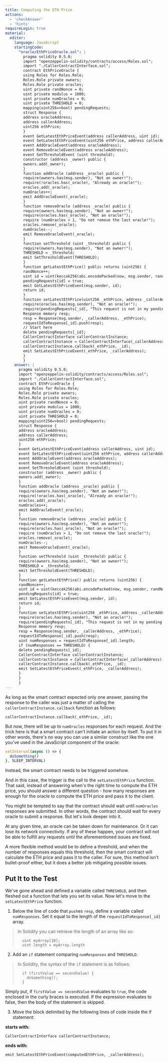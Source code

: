 ```yaml
---
title: Computing the ETH Price
actions:
  - 'checkAnswer'
  - 'hints'
requireLogin: true
material:
  editor:
    language: JavaScript
    startingCode:
      "oracle/EthPriceOracle.sol": |
        pragma solidity 0.5.0;
        import "openzeppelin-solidity/contracts/access/Roles.sol";
        import "./CallerContractInterface.sol";
        contract EthPriceOracle {
        using Roles for Roles.Role;
        Roles.Role private owners;
        Roles.Role private oracles;
        uint private randNonce = 0;
        uint private modulus = 1000;
        uint private numOracles = 0;
        uint private THRESHOLD = 0;
        mapping(uint256=>bool) pendingRequests;
        struct Response {
        address oracleAddress;
        address callerAddress;
        uint256 ethPrice;
        }
        event GetLatestEthPriceEvent(address callerAddress, uint id);
        event SetLatestEthPriceEvent(uint256 ethPrice, address callerAddress);
        event AddOracleEvent(address oracleAddress);
        event RemoveOracleEvent(address oracleAddress);
        event SetThresholdEvent (uint threshold);
        constructor (address _owner) public {
        owners.add(_owner);
        }
        function addOracle (address _oracle) public {
        require(owners.has(msg.sender), "Not an owner!");
        require(!oracles.has(_oracle), "Already an oracle!");
        oracles.add(_oracle);
        numOracles++;
        emit AddOracleEvent(_oracle);
        }
        function removeOracle (address _oracle) public {
        require(owners.has(msg.sender), "Not an owner!");
        require(oracles.has(_oracle), "Not an oracle!");
        require (numOracles > 1, "Do not remove the last oracle!");
        oracles.remove(_oracle);
        numOracles--;
        emit RemoveOracleEvent(_oracle);
        }
        function setThreshold (uint _threshold) public {
        require(owners.has(msg.sender), "Not an owner!");
        THRESHOLD = _threshold;
        emit SetThresholdEvent(THRESHOLD);
        }
        function getLatestEthPrice() public returns (uint256) {
        randNonce++;
        uint id = uint(keccak256(abi.encodePacked(now, msg.sender, randNonce))) % modulus;
        pendingRequests[id] = true;
        emit GetLatestEthPriceEvent(msg.sender, id);
        return id;
        }
        function setLatestEthPrice(uint256 _ethPrice, address _callerAddress, uint256 _id) public {
        require(oracles.has(msg.sender), "Not an oracle!");
        require(pendingRequests[_id], "This request is not in my pending list.");
        Response memory resp;
        resp = Response(msg.sender, _callerAddress, _ethPrice);
        requestIdToResponse[_id].push(resp);
        // Start here
        delete pendingRequests[_id];
        CallerContractInterface callerContractInstance;
        callerContractInstance = CallerContractInterface(_callerAddress);
        callerContractInstance.callback(_ethPrice, _id);
        emit SetLatestEthPriceEvent(_ethPrice, _callerAddress);
        }
        }
    answer: |
      pragma solidity 0.5.0;
      import "openzeppelin-solidity/contracts/access/Roles.sol";
      import "./CallerContractInterface.sol";
      contract EthPriceOracle {
      using Roles for Roles.Role;
      Roles.Role private owners;
      Roles.Role private oracles;
      uint private randNonce = 0;
      uint private modulus = 1000;
      uint private numOracles = 0;
      uint private THRESHOLD = 0;
      mapping(uint256=>bool) pendingRequests;
      struct Response {
      address oracleAddress;
      address callerAddress;
      uint256 ethPrice;
      }
      event GetLatestEthPriceEvent(address callerAddress, uint id);
      event SetLatestEthPriceEvent(uint256 ethPrice, address callerAddress);
      event AddOracleEvent(address oracleAddress);
      event RemoveOracleEvent(address oracleAddress);
      event SetThresholdEvent (uint threshold);
      constructor (address _owner) public {
      owners.add(_owner);
      }
      function addOracle (address _oracle) public {
      require(owners.has(msg.sender), "Not an owner!");
      require(!oracles.has(_oracle), "Already an oracle!");
      oracles.add(_oracle);
      numOracles++;
      emit AddOracleEvent(_oracle);
      }
      function removeOracle (address _oracle) public {
      require(owners.has(msg.sender), "Not an owner!");
      require(oracles.has(_oracle), "Not an oracle!");
      require (numOracles > 1, "Do not remove the last oracle!");
      oracles.remove(_oracle);
      numOracles--;
      emit RemoveOracleEvent(_oracle);
      }
      function setThreshold (uint _threshold) public {
      require(owners.has(msg.sender), "Not an owner!");
      THRESHOLD = _threshold;
      emit SetThresholdEvent(THRESHOLD);
      }
      function getLatestEthPrice() public returns (uint256) {
      randNonce++;
      uint id = uint(keccak256(abi.encodePacked(now, msg.sender, randNonce))) % modulus;
      pendingRequests[id] = true;
      emit GetLatestEthPriceEvent(msg.sender, id);
      return id;
      }
      function setLatestEthPrice(uint256 _ethPrice, address _callerAddress, uint256 _id) public {
      require(oracles.has(msg.sender), "Not an oracle!");
      require(pendingRequests[_id], "This request is not in my pending list.");
      Response memory resp;
      resp = Response(msg.sender, _callerAddress, _ethPrice);
      requestIdToResponse[_id].push(resp);
      uint numResponses = requestIdToResponse[_id].length;
      if (numResponses == THRESHOLD) {
      delete pendingRequests[_id];
      CallerContractInterface callerContractInstance;
      callerContractInstance = CallerContractInterface(_callerAddress);
      callerContractInstance.callback(_ethPrice, _id);
      emit SetLatestEthPriceEvent(_ethPrice, _callerAddress);
      }
      }
      }
---
```


As long as the smart contract expected only one answer, passing the response to the caller was just a matter of calling the `callerContractInstance.callback` function as follows:

```Solidity
callerContractInstance.callback(_ethPrice, _id);
```

But now, there will be up to `numOracles` responses for each request. And the trick here is that a smart contract can't initiate an action by itself. To put it in other words, there's no way you can use a similar construct like the one you've used in the JavaScript component of the oracle:

```JavaScript
setInterval(async () => {
  doSomething()
}, SLEEP_INTERVAL)
```

Instead, the smart contract needs to be triggered somehow.

And in this case, the trigger is the call to the `setLatestEthPrice` function. That said, instead of answering when's the right time to compute the ETH price, you should answer a different question - how many responses are enough for the oracle to compute the ETH price and pass it to the client.

You might be tempted to say that the contract should wait until `numOracles` responses are submitted. In other words, the contract should wait for every oracle to submit a response. But let's look deeper into it.

At any given time, an oracle can be taken down for maintenance. Or it can lose its network connectivity. If any of these happen, your contract will not be able to fulfill any requests until the aforementioned issues are fixed.

A more flexible method would be to define a threshold, and when the number of responses equals this threshold, then the smart contract will calculate the ETH price and pass it to the caller. For sure, this method isn't bullet-proof either, but it does a better job mitigating possible issues.

## Put It to the Test

We've gone ahead and defined a variable called `THRESHOLD`, and then fleshed out a function that lets you set its value. Now let's move to the `setLatestEthPrice` function.

1. Below the line of code that `push`es `resp`, define a variable called `numResponses`. Set it equal to the length of the `requestIdToResponse[_id]` array.

  > In Solidity you can retrieve the length of an array like so: 
  > 
  > ```Solidity
  >   uint myArray[10];
  >   uint length = myArray.length
  > ```
2. Add an `if` statement comparing `numResponses` and `THRESHOLD`.

  > In Solidity, the syntax of the `if` statement is as follows: 
  > 
  > ```Solidity
  >   if (firstValue == secondValue) {
  >     doSomething();
  >   }
  > ```
  Simply put, if `firstValue == secondValue` evaluates to `true`, the code enclosed in the curly braces is executed. If the expression evaluates to false, then the body of the statement is skipped.

3.  Move the block delimited by the following lines of code inside the if statement:

  **starts with:**

  ```Solidity
  CallerContractInterface callerContractInstance;
  ```

  **ends with:**

  ```Solidity
  emit SetLatestEthPriceEvent(computedEthPrice, _callerAddress);
  ```
